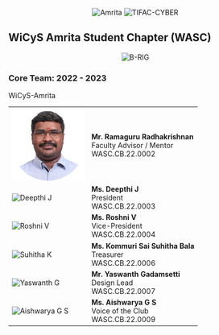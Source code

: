 <p align="center">
    <img src="https://amrita-tifac-cyber-blockchain.github.io/Amrita-TIFAC-Cyber-Blockchain/AVV_PNG.png" alt ="Amrita" width="300" />
    <img src="https://amrita-tifac-cyber-blockchain.github.io/Amrita-TIFAC-Cyber-Blockchain/TIFAC-CORE_in_Cyber_Security.png" alt ="TIFAC-CYBER" width="108" />
</p>

## WiCyS Amrita Student Chapter (WASC)
<p align="center">
    <img src="https://github.com/WiCyS-Amrita/WiCyS/blob/main/Assets/WiCyS_Amrita_School_of_Engineering_Amrita_Vishwa_Vidyapeetham_Student_Chapter_Logo.jpg" alt ="B-RIG" width="240" />
</p>

### Core Team: 2022 - 2023

<table>
    <tr>
        <td><img src="https://github.com/WiCyS-Amrita/.github/blob/main/profile/images/Ramaguru.png" alt="Ramaguru Radhakrishnan" width=144></td>
        <td> <b> Mr. Ramaguru Radhakrishnan </b> <br/> 
         Faculty Advisor / Mentor <br/> 
         WASC.CB.22.0002 </td> 
    </tr>WiCyS-Amrita
    <tr>
        <td><img src="https://github.com/WiCyS-Amrita/.github/blob/main/profile/images/Deepthi.png" alt="Deepthi J" width=144> </td>
        <td> <b>Ms. Deepthi J </b><br/> 
        President <br/>
		    WASC.CB.22.0003 </td>		
    </tr>
    <tr>
        <td><img src="https://github.com/WiCyS-Amrita/.github/blob/main/profile/images/Roshni.png" alt="Roshni V" width=144> </td> 
        <td><b>Ms. Roshni V </b> <br/> 
        Vice-President <br/> 
		    WASC.CB.22.0004 </td>	 
    </tr>
    <tr> 
        <td><img src="https://github.com/WiCyS-Amrita/.github/blob/main/profile/images/Suhitha.png" alt="Suhitha K" width=144> </td> 
        <td><b>Ms. Kommuri Sai Suhitha Bala </b><br/> 
        Treasurer <br/> 
		    WASC.CB.22.0006 </td>
    </tr>
    <tr>
        <td><img src="https://github.com/WiCyS-Amrita/.github/blob/main/profile/images/Yaswanth.png" alt="Yaswanth G" width=144> </td> 
        <td><b>Mr. Yaswanth Gadamsetti </b> <br/> 
        Design Lead<br/> 
		    WASC.CB.22.0007 </td>
    </tr>
    <tr>
        <td><img src="https://github.com/WiCyS-Amrita/.github/blob/main/profile/images/Aishwarya.png" alt="Aishwarya G S" width=144> </td> 
        <td><b>Ms. Aishwarya G S </b> <br/> 
        Voice of the Club <br/> 
		    WASC.CB.22.0009</td>
    </tr>
   
 
</table>
